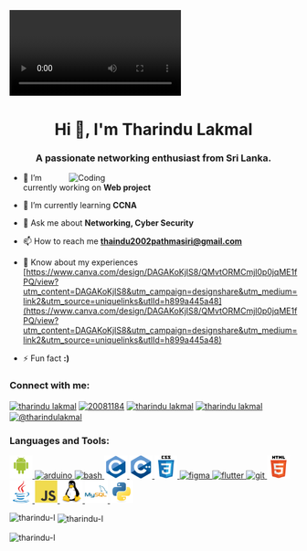 ![MasterHead](https://media.tenor.com/GVk4jB2u_i8AAAPo/coding.mp4)
<h1 align="center">Hi 👋, I'm Tharindu Lakmal</h1>
<h3 align="center">A passionate networking enthusiast from Sri Lanka.</h3>
<img align="right" alt="Coding" width="400" src="https://media1.tenor.com/m/p2eovClgAMoAAAAd/designer-coffee-break.gif">



- 🔭 I’m currently working on **Web project**

- 🌱 I’m currently learning **CCNA**

- 💬 Ask me about **Networking, Cyber Security**

- 📫 How to reach me **thaindu2002pathmasiri@gmail.com**

- 📄 Know about my experiences [https://www.canva.com/design/DAGAKoKjIS8/QMvtORMCmjl0p0jqME1fPQ/view?utm_content=DAGAKoKjIS8&utm_campaign=designshare&utm_medium=link2&utm_source=uniquelinks&utlId=h899a445a48](https://www.canva.com/design/DAGAKoKjIS8/QMvtORMCmjl0p0jqME1fPQ/view?utm_content=DAGAKoKjIS8&utm_campaign=designshare&utm_medium=link2&utm_source=uniquelinks&utlId=h899a445a48)

- ⚡ Fun fact **:)**

<h3 align="left">Connect with me:</h3>
<p align="left">
<a href="https://linkedin.com/in/tharindu lakmal" target="blank"><img align="center" src="https://raw.githubusercontent.com/rahuldkjain/github-profile-readme-generator/master/src/images/icons/Social/linked-in-alt.svg" alt="tharindu lakmal" height="30" width="40" /></a>
<a href="https://stackoverflow.com/users/20081184" target="blank"><img align="center" src="https://raw.githubusercontent.com/rahuldkjain/github-profile-readme-generator/master/src/images/icons/Social/stack-overflow.svg" alt="20081184" height="30" width="40" /></a>
<a href="https://fb.com/tharindu lakmal" target="blank"><img align="center" src="https://raw.githubusercontent.com/rahuldkjain/github-profile-readme-generator/master/src/images/icons/Social/facebook.svg" alt="tharindu lakmal" height="30" width="40" /></a>
<a href="https://instagram.com/tharindu lakmal" target="blank"><img align="center" src="https://raw.githubusercontent.com/rahuldkjain/github-profile-readme-generator/master/src/images/icons/Social/instagram.svg" alt="tharindu lakmal" height="30" width="40" /></a>
<a href="https://medium.com/@tharindulakmal" target="blank"><img align="center" src="https://raw.githubusercontent.com/rahuldkjain/github-profile-readme-generator/master/src/images/icons/Social/medium.svg" alt="@tharindulakmal" height="30" width="40" /></a>
</p>

<h3 align="left">Languages and Tools:</h3>
<p align="left"> <a href="https://developer.android.com" target="_blank" rel="noreferrer"> <img src="https://raw.githubusercontent.com/devicons/devicon/master/icons/android/android-original-wordmark.svg" alt="android" width="40" height="40"/> </a> <a href="https://www.arduino.cc/" target="_blank" rel="noreferrer"> <img src="https://cdn.worldvectorlogo.com/logos/arduino-1.svg" alt="arduino" width="40" height="40"/> </a> <a href="https://www.gnu.org/software/bash/" target="_blank" rel="noreferrer"> <img src="https://www.vectorlogo.zone/logos/gnu_bash/gnu_bash-icon.svg" alt="bash" width="40" height="40"/> </a> <a href="https://www.cprogramming.com/" target="_blank" rel="noreferrer"> <img src="https://raw.githubusercontent.com/devicons/devicon/master/icons/c/c-original.svg" alt="c" width="40" height="40"/> </a> <a href="https://www.w3schools.com/cpp/" target="_blank" rel="noreferrer"> <img src="https://raw.githubusercontent.com/devicons/devicon/master/icons/cplusplus/cplusplus-original.svg" alt="cplusplus" width="40" height="40"/> </a> <a href="https://www.w3schools.com/css/" target="_blank" rel="noreferrer"> <img src="https://raw.githubusercontent.com/devicons/devicon/master/icons/css3/css3-original-wordmark.svg" alt="css3" width="40" height="40"/> </a> <a href="https://www.figma.com/" target="_blank" rel="noreferrer"> <img src="https://www.vectorlogo.zone/logos/figma/figma-icon.svg" alt="figma" width="40" height="40"/> </a> <a href="https://flutter.dev" target="_blank" rel="noreferrer"> <img src="https://www.vectorlogo.zone/logos/flutterio/flutterio-icon.svg" alt="flutter" width="40" height="40"/> </a> <a href="https://git-scm.com/" target="_blank" rel="noreferrer"> <img src="https://www.vectorlogo.zone/logos/git-scm/git-scm-icon.svg" alt="git" width="40" height="40"/> </a> <a href="https://www.w3.org/html/" target="_blank" rel="noreferrer"> <img src="https://raw.githubusercontent.com/devicons/devicon/master/icons/html5/html5-original-wordmark.svg" alt="html5" width="40" height="40"/> </a> <a href="https://www.java.com" target="_blank" rel="noreferrer"> <img src="https://raw.githubusercontent.com/devicons/devicon/master/icons/java/java-original.svg" alt="java" width="40" height="40"/> </a> <a href="https://developer.mozilla.org/en-US/docs/Web/JavaScript" target="_blank" rel="noreferrer"> <img src="https://raw.githubusercontent.com/devicons/devicon/master/icons/javascript/javascript-original.svg" alt="javascript" width="40" height="40"/> </a> <a href="https://www.linux.org/" target="_blank" rel="noreferrer"> <img src="https://raw.githubusercontent.com/devicons/devicon/master/icons/linux/linux-original.svg" alt="linux" width="40" height="40"/> </a> <a href="https://www.mysql.com/" target="_blank" rel="noreferrer"> <img src="https://raw.githubusercontent.com/devicons/devicon/master/icons/mysql/mysql-original-wordmark.svg" alt="mysql" width="40" height="40"/> </a> <a href="https://www.python.org" target="_blank" rel="noreferrer"> <img src="https://raw.githubusercontent.com/devicons/devicon/master/icons/python/python-original.svg" alt="python" width="40" height="40"/> </a> </p>

<p><img align="left" src="https://github-readme-stats.vercel.app/api/top-langs?username=tharindu-l&show_icons=true&locale=en&layout=compact" alt="tharindu-l" /></p>

<p>&nbsp;<img align="center" src="https://github-readme-stats.vercel.app/api?username=tharindu-l&show_icons=true&locale=en" alt="tharindu-l" /></p>

<p><img align="center" src="https://github-readme-streak-stats.herokuapp.com/?user=tharindu-l&" alt="tharindu-l" /></p>
